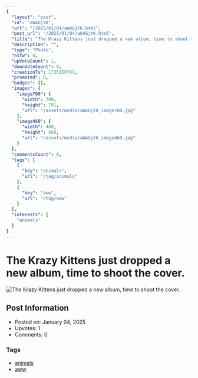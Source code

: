 ```yaml
---
{
  "layout": "post",
  "id": "aW4GjYK",
  "url": "/2025/01/04/aW4GjYK.html",
  "post_url": "/2025/01/04/aW4GjYK.html",
  "title": "The Krazy Kittens just dropped a new album, time to shoot the cover.",
  "description": "",
  "type": "Photo",
  "nsfw": 0,
  "upVoteCount": 1,
  "downVoteCount": 0,
  "creationTs": 1735950743,
  "promoted": 0,
  "badges": [],
  "images": {
    "image700": {
      "width": 700,
      "height": 701,
      "url": "/assets/media/aW4GjYK_image700.jpg"
    },
    "image460": {
      "width": 460,
      "height": 460,
      "url": "/assets/media/aW4GjYK_image460.jpg"
    }
  },
  "commentsCount": 0,
  "tags": [
    {
      "key": "animals",
      "url": "/tag/animals"
    },
    {
      "key": "aww",
      "url": "/tag/aww"
    }
  ],
  "interests": [
    "animals"
  ]
}
---
```


# The Krazy Kittens just dropped a new album, time to shoot the cover.

![The Krazy Kittens just dropped a new album, time to shoot the cover.](/assets/media/aW4GjYK_image700.jpg)

## Post Information

- Posted on: January 04, 2025
- Upvotes: 1
- Comments: 0

### Tags

- [animals](/tag/animals)
- [aww](/tag/aww)

